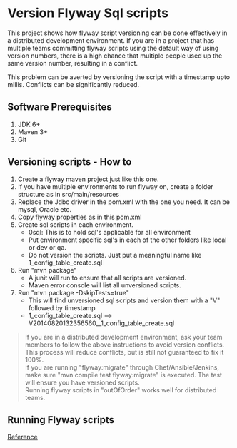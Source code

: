 Version Flyway Sql scripts
==========================

This project shows how flyway script versioning can be done effectively in a distributed development environment. If you are in a project that has multiple teams committing flyway scripts using the default way of using version numbers, there is a high chance that multiple people used up the same version number, resulting in a conflict.

This problem can be averted by versioning the script with a timestamp upto millis. Conflicts can be significantly reduced.

Software Prerequisites
----------------------
1. JDK 6+
2. Maven 3+
3. Git

Versioning scripts - How to
--------------------------
1. Create a flyway maven project just like this one.
2. If you have multiple environments to run flyway on, create a folder structure as in src/main/resources
3. Replace the Jdbc driver in the pom.xml with the one you need. It can be mysql, Oracle etc.
4. Copy flyway properties as in this pom.xml
5. Create sql scripts in each environment.    
	* 0sql: This is to hold sql's applicable for all environment   
	* Put environment specific sql's in each of the other folders like local or dev or qa.      
	* Do not version the scripts. Just put a meaningful name like 1\_config\_table\_create.sql      
6. Run "mvn package"     
	*  A junit will run to ensure that all scripts are versioned.    
	*  Maven error console will list all unversioned scripts.        
7. Run "mvn package -DskipTests=true"      
	* This will find unversioned sql scripts and version them with a "V" followed by timestamp      
	* 1\_config\_table\_create.sql  --> V20140820132356560\_\_1\_config\_table\_create.sql 

>  If you are in a distributed development environment, ask your team members to follow the above instructions to 
avoid version conflicts. This process will reduce conflicts, but is still not guaranteed to fix it 100%.     
>  If you are running "flyway:migrate" through Chef/Ansible/Jenkins, make sure "mvn compile test flyway:migrate" is executed. The test will ensure you have versioned scripts.         
>  Running flyway scripts in "outOfOrder" works well for distributed teams.         

Running Flyway scripts
----------------------
[Reference](http://flywaydb.org/documentation/maven/)


	